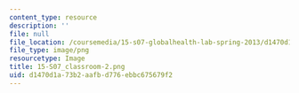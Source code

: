 ```yaml
---
content_type: resource
description: ''
file: null
file_location: /coursemedia/15-s07-globalhealth-lab-spring-2013/d1470d1a73b2aafbd776ebbc675679f2_15-S07_classroom-2.png
file_type: image/png
resourcetype: Image
title: 15-S07_classroom-2.png
uid: d1470d1a-73b2-aafb-d776-ebbc675679f2
---
```

